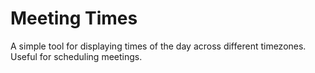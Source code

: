 Meeting Times
=============

A simple tool for displaying times of the day across different timezones.
Useful for scheduling meetings.
